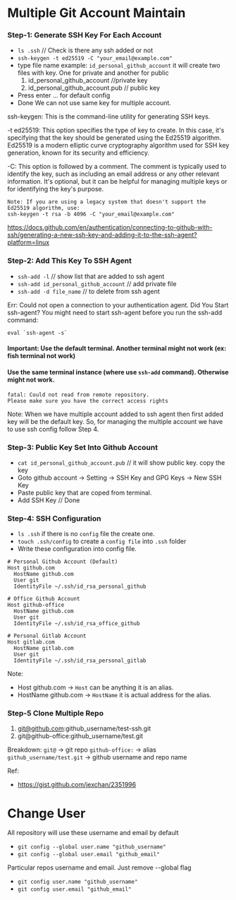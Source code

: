 # Multiple Git Account Maintain

### Step-1: Generate SSH Key For Each Account
- `ls .ssh` // Check is there any ssh added or not
- `ssh-keygen -t ed25519 -C "your_email@example.com"`
- type file name example: `id_personal_github_account` it will create two files with key. One for private and another for public
  1. id_personal_github_account //private key
  2. id_personal_github_account.pub // public key
- Press enter ... for default config
- Done
We can not use same key for multiple account. 

ssh-keygen: This is the command-line utility for generating SSH keys.

-t ed25519: This option specifies the type of key to create. In this case, it's specifying that the key should be generated using the Ed25519 algorithm. Ed25519 is a modern elliptic curve cryptography algorithm used for SSH key generation, known for its security and efficiency.

-C: This option is followed by a comment. The comment is typically used to identify the key, such as including an email address or any other relevant information. It's optional, but it can be helpful for managing multiple keys or for identifying the key's purpose.

```
Note: If you are using a legacy system that doesn't support the Ed25519 algorithm, use:
ssh-keygen -t rsa -b 4096 -C "your_email@example.com"
```

https://docs.github.com/en/authentication/connecting-to-github-with-ssh/generating-a-new-ssh-key-and-adding-it-to-the-ssh-agent?platform=linux



### Step-2: Add This Key To SSH Agent
- `ssh-add -l` // show list that are added to ssh agent
- `ssh-add id_personal_github_account` // add private file
- `ssh-add -d file_name` // to delete from ssh agent

Err: Could not open a connection to your authentication agent.
Did You Start ssh-agent?
You might need to start ssh-agent before you run the ssh-add command:
```
eval `ssh-agent -s`
```
#### Important: Use the default terminal. Another terminal might not work (ex: fish terminal not work)
#### Use the same terminal instance (where use `ssh-add` command). Otherwise might not work.
```
fatal: Could not read from remote repository.
Please make sure you have the correct access rights
```

Note: When we have multiple account added to ssh agent then first added key will be the default key. So, for managing the multiple account we have to use ssh config
follow Step 4.


### Step-3: Public Key Set Into Github Account
- `cat id_personal_github_account.pub` // it will show public key. copy the key
- Goto github account -> Setting -> SSH Key and GPG Keys -> New SSH Key
- Paste public key that are coped from terminal.
- Add SSH Key // Done


### Step-4: SSH Configuration
- `ls .ssh` if there is no `config` file the create one.
- `touch .ssh/config` to create a `config file` into `.ssh` folder
- Write these configuration into config file.
```
# Personal Github Account (Default)
Host github.com
  HostName github.com
  User git
  IdentityFile ~/.ssh/id_rsa_personal_github

# Office Github Account
Host github-office
  HostName github.com
  User git
  IdentityFile ~/.ssh/id_rsa_office_github

# Personal Gitlab Account
Host gitlab.com
  HostName gitlab.com
  User git
  IdentityFile ~/.ssh/id_rsa_personal_gitlab

```

Note:
- Host github.com -> `Host` can be anything it is an alias.
- HostName github.com -> `HostName` it is actual address for the alias.


### Step-5  Clone Multiple Repo
1. git@github.com:github_username/test-ssh.git
2. git@github-office:github_username/test.git

Breakdown:
`git@` -> git repo
`github-office:` -> alias
`github_username/test.git` -> github username and repo name


Ref:
- https://gist.github.com/jexchan/2351996


# Change User
All repository will use these username and email by default
- `git config --global user.name "github_username"`
- `git config --global user.email "github_email"`

Particular repos username and email. Just remove --global flag
- `git config user.name "github_username"`
- `git config user.email "github_email"`



